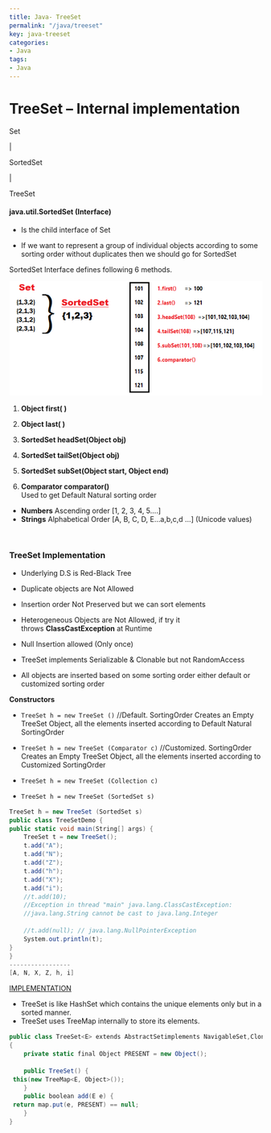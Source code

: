 ```yaml
---
title: Java- TreeSet
permalink: "/java/treeset"
key: java-treeset
categories:
- Java
tags:
- Java
---
```


TreeSet – Internal implementation
=====================================

Set

\|

SortedSet

\|

TreeSet

#### java.util.SortedSet (Interface)

-   Is the child interface of Set

-   If we want to represent a group of individual objects according to some
    sorting order without duplicates then we should go for SortedSet

SortedSet Interface defines following 6 methods.

![Tmps](media/90f916e056141d31fd72c214493a125c.png)

1.  **Object first( )**

2.  **Object last( )**

3.  **SortedSet headSet(Object obj)**

4.  **SortedSet tailSet(Object obj)**

5.  **SortedSet subSet(Object start, Object end)**

6.  **Comparator comparator()**  
    Used to get Default Natural sorting order
-   **Numbers** Ascending order [1, 2, 3, 4, 5….]
-   **Strings** Alphabetical Order [A, B, C, D, E…a,b,c,d …] (Unicode values)

<br>

### TreeSet Implementation

-   Underlying D.S is Red-Black Tree

-   Duplicate objects are Not Allowed

-   Insertion order Not Preserved but we can sort elements

-   Heterogeneous Objects are Not Allowed, if try it
    throws **ClassCastException** at Runtime

-   Null Insertion allowed (Only once)

-   TreeSet implements Serializable & Clonable but not RandomAccess

-   All objects are inserted based on some sorting order either default or
    customized sorting order

**Constructors**
- `TreeSet h = new TreeSet ()` //Default. SortingOrder
Creates an Empty TreeSet Object, all the elements inserted according to Default Natural SortingOrder

- `TreeSet h = new TreeSet (Comparator c)` //Customized. SortingOrder
Creates an Empty TreeSet Object, all the elements inserted according to Customized SortingOrder

- `TreeSet h = new TreeSet (Collection c)`

- `TreeSet h = new TreeSet (SortedSet s)`


```csharp
TreeSet h = new TreeSet (SortedSet s)
public class TreeSetDemo {
public static void main(String[] args) {
    TreeSet t = new TreeSet();
    t.add("A");
    t.add("N");
    t.add("Z");
    t.add("h");
    t.add("X");
    t.add("i"); 
    //t.add(10);
    //Exception in thread "main" java.lang.ClassCastException: 
    //java.lang.String cannot be cast to java.lang.Integer
    
    //t.add(null); // java.lang.NullPointerException
    System.out.println(t);
}
}
-----------------
[A, N, X, Z, h, i]
```


<u>IMPLEMENTATION</u>
- TreeSet is like HashSet which contains the unique elements only but in a sorted manner.
- TreeSet uses TreeMap internally to store its elements.

```csharp
public class TreeSet<E> extends AbstractSetimplements NavigableSet,Cloneable, Serializable
{	
	private static final Object PRESENT = new Object();

	public TreeSet() {
 this(new TreeMap<E, Object>());
	}
	public boolean add(E e) {
 return map.put(e, PRESENT) == null;
	}
}
```
